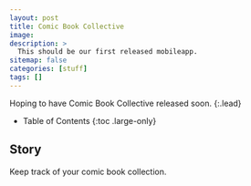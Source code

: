 ```yaml
---
layout: post
title: Comic Book Collective
image: 
description: >
  This should be our first released mobileapp.
sitemap: false
categories: [stuff]
tags: []
---
```


Hoping to have Comic Book Collective released soon.
{:.lead}

- Table of Contents
{:toc .large-only}

## Story

Keep track of your comic book collection.
 